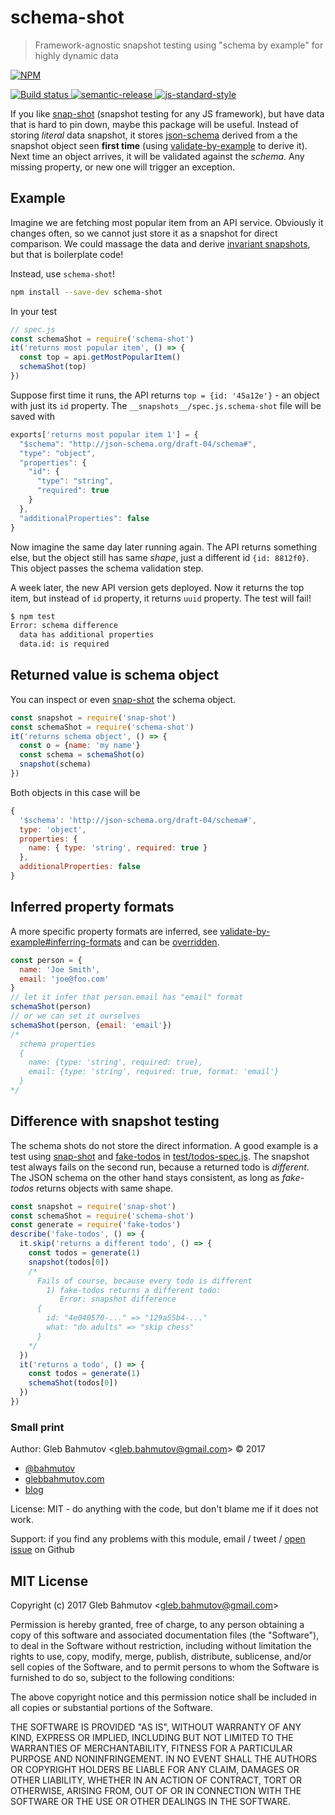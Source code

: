# schema-shot

> Framework-agnostic snapshot testing using "schema by example" for highly dynamic data

[![NPM][npm-icon] ][npm-url]

[![Build status][ci-image] ][ci-url]
[![semantic-release][semantic-image] ][semantic-url]
[![js-standard-style][standard-image]][standard-url]

If you like [snap-shot][snap-shot] (snapshot testing for any JS framework),
but have data that is hard to pin down, maybe this package will be useful.
Instead of storing *literal* data snapshot, it stores [json-schema][json-schema]
derived from a the snapshot object seen **first time** (using
[validate-by-example][validate-by-example] to derive it). Next time an object
arrives, it will be validated against the *schema*. Any missing property,
or new one will trigger an exception.

## Example

Imagine we are fetching most popular item from an API service. Obviously
it changes often, so we cannot just store it as a snapshot for direct
comparison. We could massage the data and derive
[invariant snapshots][snapshot testing], but that is boilerplate code!

Instead, use `schema-shot`!

```sh
npm install --save-dev schema-shot
```

In your test

```js
// spec.js
const schemaShot = require('schema-shot')
it('returns most popular item', () => {
  const top = api.getMostPopularItem()
  schemaShot(top)
})
```

Suppose first time it runs, the API returns `top = {id: '45a12e'}` - an object
with just its `id` property. The `__snapshots__/spec.js.schema-shot` file
will be saved with

```js
exports['returns most popular item 1'] = {
  "$schema": "http://json-schema.org/draft-04/schema#",
  "type": "object",
  "properties": {
    "id": {
      "type": "string",
      "required": true
    }
  },
  "additionalProperties": false
}
```

Now imagine the same day later running again. The API returns something else,
but the object still has same *shape*, just a different id `{id: 8812f0}`.
This object passes the schema validation step.

A week later, the new API version gets deployed. Now it returns the top
item, but instead of `id` property, it returns `uuid` property. The test
will fail!

```sh
$ npm test
Error: schema difference
  data has additional properties
  data.id: is required
```

[json-schema]: http://json-schema.org/
[validate-by-example]: https://github.com/bahmutov/validate-by-example
[snapshot testing]: https://glebbahmutov.com/blog/snapshot-testing/

## Returned value is schema object

You can inspect or even [snap-shot][snap-shot] the schema object.

```js
const snapshot = require('snap-shot')
const schemaShot = require('schema-shot')
it('returns schema object', () => {
  const o = {name: 'my name'}
  const schema = schemaShot(o)
  snapshot(schema)
})
```

Both objects in this case will be

```js
{
  '$schema': 'http://json-schema.org/draft-04/schema#',
  type: 'object',
  properties: {
    name: { type: 'string', required: true }
  },
  additionalProperties: false
}
```

## Inferred property formats

A more specific property formats are inferred, see
[validate-by-example#inferring-formats][inferring] and can be
[overridden][overridden].

```js
const person = {
  name: 'Joe Smith',
  email: 'joe@foo.com'
}
// let it infer that person.email has "email" format
schemaShot(person)
// or we can set it ourselves
schemaShot(person, {email: 'email'})
/*
  schema properties
  {
    name: {type: 'string', required: true},
    email: {type: 'string', required: true, format: 'email'}
  }
*/
```

[inferring]: https://github.com/bahmutov/validate-by-example#inferring-formats
[overridden]: https://github.com/bahmutov/validate-by-example#overriding-formats

## Difference with snapshot testing

The schema shots do not store the direct information. A good example is
a test using [snap-shot][snap-shot] and [fake-todos][fake-todos] in
[test/todos-spec.js](test/todos-spec.js). The snapshot test always fails
on the second run, because a returned todo is *different*. The JSON
schema on the other hand stays consistent, as long as *fake-todos*
returns objects with same shape.

```js
const snapshot = require('snap-shot')
const schemaShot = require('schema-shot')
const generate = require('fake-todos')
describe('fake-todos', () => {
  it.skip('returns a different todo', () => {
    const todos = generate(1)
    snapshot(todos[0])
    /*
      Fails of course, because every todo is different
        1) fake-todos returns a different todo:
           Error: snapshot difference
      {
        id: "4e040570-..." => "129a55b4-..."
        what: "do adults" => "skip chess"
      }
    */
  })
  it('returns a todo', () => {
    const todos = generate(1)
    schemaShot(todos[0])
  })
})
```

[snap-shot]: https://github.com/bahmutov/snap-shot
[fake-todos]: https://github.com/bahmutov/fake-todos

### Small print

Author: Gleb Bahmutov &lt;gleb.bahmutov@gmail.com&gt; &copy; 2017

* [@bahmutov](https://twitter.com/bahmutov)
* [glebbahmutov.com](http://glebbahmutov.com)
* [blog](http://glebbahmutov.com/blog)

License: MIT - do anything with the code, but don't blame me if it does not work.

Support: if you find any problems with this module, email / tweet /
[open issue](https://github.com/bahmutov/schema-shot/issues) on Github

## MIT License

Copyright (c) 2017 Gleb Bahmutov &lt;gleb.bahmutov@gmail.com&gt;

Permission is hereby granted, free of charge, to any person
obtaining a copy of this software and associated documentation
files (the "Software"), to deal in the Software without
restriction, including without limitation the rights to use,
copy, modify, merge, publish, distribute, sublicense, and/or sell
copies of the Software, and to permit persons to whom the
Software is furnished to do so, subject to the following
conditions:

The above copyright notice and this permission notice shall be
included in all copies or substantial portions of the Software.

THE SOFTWARE IS PROVIDED "AS IS", WITHOUT WARRANTY OF ANY KIND,
EXPRESS OR IMPLIED, INCLUDING BUT NOT LIMITED TO THE WARRANTIES
OF MERCHANTABILITY, FITNESS FOR A PARTICULAR PURPOSE AND
NONINFRINGEMENT. IN NO EVENT SHALL THE AUTHORS OR COPYRIGHT
HOLDERS BE LIABLE FOR ANY CLAIM, DAMAGES OR OTHER LIABILITY,
WHETHER IN AN ACTION OF CONTRACT, TORT OR OTHERWISE, ARISING
FROM, OUT OF OR IN CONNECTION WITH THE SOFTWARE OR THE USE OR
OTHER DEALINGS IN THE SOFTWARE.

[npm-icon]: https://nodei.co/npm/schema-shot.svg?downloads=true
[npm-url]: https://npmjs.org/package/schema-shot
[ci-image]: https://travis-ci.org/bahmutov/schema-shot.svg?branch=master
[ci-url]: https://travis-ci.org/bahmutov/schema-shot
[semantic-image]: https://img.shields.io/badge/%20%20%F0%9F%93%A6%F0%9F%9A%80-semantic--release-e10079.svg
[semantic-url]: https://github.com/semantic-release/semantic-release
[standard-image]: https://img.shields.io/badge/code%20style-standard-brightgreen.svg
[standard-url]: http://standardjs.com/
